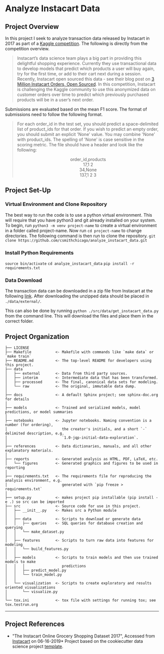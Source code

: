 Analyze Instacart Data
==============================

Project Overview
------------

In this project I seek to analyze transaction data released by Instacart in 2017 as part of a [Kaggle competition](https://www.kaggle.com/c/instacart-market-basket-analysis/overview). The following is directly from the competition overview.

> Instacart’s data science team plays a big part in providing this delightful shopping experience. Currently they use transactional data to develop models that predict which products a user will buy again, try for the first time, or add to their cart next during a session. Recently, Instacart open sourced this data - see their blog post on [3 Million Instacart Orders, Open Sourced](https://tech.instacart.com/3-million-instacart-orders-open-sourced-d40d29ead6f2).
>In this competition, Instacart is challenging the Kaggle community to use this anonymized data on customer orders over time to predict which previously purchased products will be in a user’s next order. 

Submissions are evaluated based on the mean F1 score. The format of submissions need to follow the following format.

>For each order_id in the test set, you should predict a space-delimited list of product_ids for that order. If you wish to predict an empty order, you should submit an explicit 'None' value. You may combine 'None' with product_ids. The spelling of 'None' is case sensitive in the scoring metric. The file should have a header and look like the following:
>
>
><p style="text-align: center;">order_id,products<br/>17,1 2 <br/>34,None<br/>137,1 2 3</p>

Project Set-Up
------------

### Virtual Environment and Clone Repository

The best way to run the code is to use a python virtual environment. This will require that you have python3 and git already installed on your system. To begin, run `python3 -m venv project-name` to create a virtual environment in a folder called project-name. Now run `cd project-name` to change directories. The following command is then run to clone the repository.
`git clone https://github.com/csmithchicago/analyze_instacart_data.git`

### Install Python Requirements

`source bin/activate`
`cd analyze_instacart_data`
`pip install -r requirements.txt`

### Data Download

The transaction data can be downloaded in a zip file from Instacart at the following [link](https://www.instacart.com/datasets/grocery-shopping-2017). After downloading the unzipped data should be placed in `./data/external/`.

This can also be done by running `python ./src/data/get_instacart_data.py` from the command line. This will download the files and place them in the correct folder.

Project Organization
------------

    ├── LICENSE
    ├── Makefile           <- Makefile with commands like `make data` or `make train`
    ├── README.md          <- The top-level README for developers using this project.
    ├── data
    │   ├── external       <- Data from third party sources.
    │   ├── interim        <- Intermediate data that has been transformed.
    │   ├── processed      <- The final, canonical data sets for modeling.
    │   └── raw            <- The original, immutable data dump.
    │
    ├── docs               <- A default Sphinx project; see sphinx-doc.org for details
    │
    ├── models             <- Trained and serialized models, model predictions, or model summaries
    │
    ├── notebooks          <- Jupyter notebooks. Naming convention is a number (for ordering),
    │                         the creator's initials, and a short `-` delimited description, e.g.
    │                         `1.0-jqp-initial-data-exploration`.
    │
    ├── references         <- Data dictionaries, manuals, and all other explanatory materials.
    │
    ├── reports            <- Generated analysis as HTML, PDF, LaTeX, etc.
    │   └── figures        <- Generated graphics and figures to be used in reporting
    │
    ├── requirements.txt   <- The requirements file for reproducing the analysis environment, e.g.
    │                         generated with `pip freeze > requirements.txt`
    │
    ├── setup.py           <- makes project pip installable (pip install -e .) so src can be imported
    ├── src                <- Source code for use in this project.
    │   ├── __init__.py    <- Makes src a Python module
    │   │
    │   ├── data           <- Scripts to download or generate data
    │   │   ├── queries    <- SQL queries for database creation and querying
    │   │   └── make_dataset.py
    │   │
    │   ├── features       <- Scripts to turn raw data into features for modeling
    │   │   └── build_features.py
    │   │
    │   ├── models         <- Scripts to train models and then use trained models to make
    │   │   │                 predictions
    │   │   ├── predict_model.py
    │   │   └── train_model.py
    │   │
    │   └── visualization  <- Scripts to create exploratory and results oriented visualizations
    │       └── visualize.py
    │
    └── tox.ini            <- tox file with settings for running tox; see tox.testrun.org

--------

Project References
------------

* "The Instacart Online Grocery Shopping Dataset 2017", Accessed from [Instacart](https://www.instacart.com/datasets/grocery-shopping-2017) on 06-16-2019* Project based on the cookiecutter data science project [template](https://drivendata.github.io/cookiecutter-data-science/).